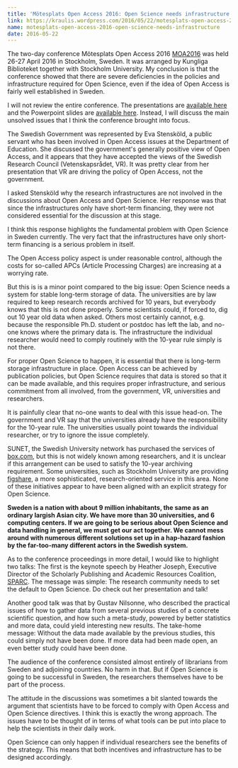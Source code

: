 ```yaml
---
title: 'Mötesplats Open Access 2016: Open Science needs infrastructure'
link: https://kraulis.wordpress.com/2016/05/22/motesplats-open-access-2016-open-science-needs-infrastructure/
name: motesplats-open-access-2016-open-science-needs-infrastructure
date: 2016-05-22
---
```

The two-day conference Mötesplats Open Access 2016 [MOA2016](http://www.kb.se/openaccess/Motesplats-Open-Access/2016/) was held 26-27 April 2016 in Stockholm, Sweden. It was arranged by Kungliga Biblioteket together with Stockholm University. My conclusion is that the conference showed that there are severe deficiencies in the policies and infrastructure required for Open Science, even if the idea of Open Access is fairly well established in Sweden.

I will not review the entire conference. The presentations are [available here](https://www.youtube.com/playlist?list=PLZVkEICvA5-HRSSr5kb-hswTHUVag5c8P) and the Powerpoint slides are [available here](http://www.kb.se/openaccess/Motesplats-Open-Access/2016/Presentationer/). Instead, I will discuss the main unsolved issues that I think the conference brought into focus.



The Swedish Government was represented by Eva Stensköld, a public servant who has been involved in Open Access issues at the Department of Education. She discussed the government's generally positive view of Open Access, and it appears that they have accepted the views of the Swedish Research Council (Vetenskapsrådet, VR). It was pretty clear from her presentation that VR are driving the policy of Open Access, not the government.

I asked Stensköld why the research infrastructures are not involved in the discussions about Open Access and Open Science. Her response was that since the infrastructures only have short-term financing, they were not considered essential for the discussion at this stage.

I think this response highlights the fundamental problem with Open Science in Sweden currently. The very fact that the infrastructures have only short-term financing is a serious problem in itself.

The Open Access policy aspect is under reasonable control, although the costs for so-called APCs (Article Processing Charges) are increasing at a worrying rate.

But this is is a minor point compared to the big issue: Open Science needs a system for stable long-term storage of data. The universities are by law required to keep research records archived for 10 years, but everybody knows that this is not done properly. Some scientists could, if forced to, dig out 10 year old data when asked. Others most certainly cannot, e.g. because the responsible Ph.D. student or postdoc has left the lab, and no-one knows where the primary data is. The infrastructure the individual researcher would need to comply routinely with the 10-year rule simply is not there.

For proper Open Science to happen, it is essential that there is long-term storage infrastructure in place. Open Access can be achieved by publication policies, but Open Science requires that data is stored so that it can be made available, and this requires proper infrastructure, and serious commitment from all involved, from the government, VR, universities and researchers.

It is painfully clear that no-one wants to deal with this issue head-on. The government and VR say that the universities already have the responsibility for the 10-year rule. The universities usually point towards the individual researcher, or try to ignore the issue completely.

SUNET, the Swedish University network has purchased the services of [box.com](https://www.box.com/en_GB/front/), but this is not widely known among researchers, and it is unclear if this arrangement can be used to satisfy the 10-year archiving requirement. Some universities, such as Stockholm University are providing [figshare](https://figshare.com/), a more sophisticated, research-oriented service in this area. None of these initiatives appear to have been aligned with an explicit strategy for Open Science.

**Sweden is a nation with about 9 million inhabitants, the same as an ordinary largish Asian city. We have more than 30 universities, and 6 computing centers. If we are going to be serious about Open Science and data handling in general, we must get our act together. We cannot mess around with numerous different solutions set up in a hap-hazard fashion by the far-too-many different actors in the Swedish system.**

As to the conference proceedings in more detail, I would like to highlight two talks: The first is the keynote speech by Heather Joseph, Executive Director of the Scholarly Publishing and Academic Resources Coalition, [SPARC](http://sparcopen.org/). The message was simple: The research community needs to set the default to Open Science. Do check out her presentation and talk!

Another good talk was that by Gustav Nilsonne, who described the practical issues of how to gather data from several previous studies of a concrete scientific question, and how such a meta-study, powered by better statistics and more data, could yield interesting new results. The take-home message: Without the data made available by the previous studies, this could simply not have been done. If more data had been made open, an even better study could have been done.

The audience of the conference consisted almost entirely of librarians from Sweden and adjoining countries. No harm in that. But if Open Science is going to be successful in Sweden, the researchers themselves have to be part of the process.

The attitude in the discussions was sometimes a bit slanted towards the argument that scientists have to be forced to comply with Open Access and Open Science directives. I think this is exactly the wrong approach. The issues have to be thought of in terms of what tools can be put into place to help the scientists in their daily work.

Open Science can only happen if individual researchers see the benefits of the strategy. This means that both incentives and infrastructure has to be designed accordingly.

